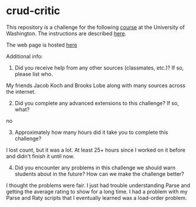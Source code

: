 # crud-critic

This repository is a challenge for the following [course](http://faculty.washington.edu/mikefree/info343/) at the University of Washington.  The instructions are described [here](http://faculty.washington.edu/mikefree/info343/#/challenges/crud).

The web page is hosted [here](http://students.washington.edu/kirklest/info343/crud-critic)

Additional info:

1. Did you receive help from any other sources (classmates, etc.)? If so, please list who.

My friends Jacob Koch and Brooks Lobe along with many sources across the internet. 

2. Did you complete any advanced extensions to this challenge? If so, what?

no

3. Approximately how many hours did it take you to complete this challenge?

I lost count, but it was a lot. At least 25+ hours since I worked on it before and didn't finish it until now.

4. Did you encounter any problems in this challenge we should warn students about in the future? How can we make the challenge better?

I thought the problems were fair. I just had trouble understanding Parse and getting the average rating to show for a long time. I had a problem with my Parse and Raty scripts that I eventually learned was a load-order problem. 
